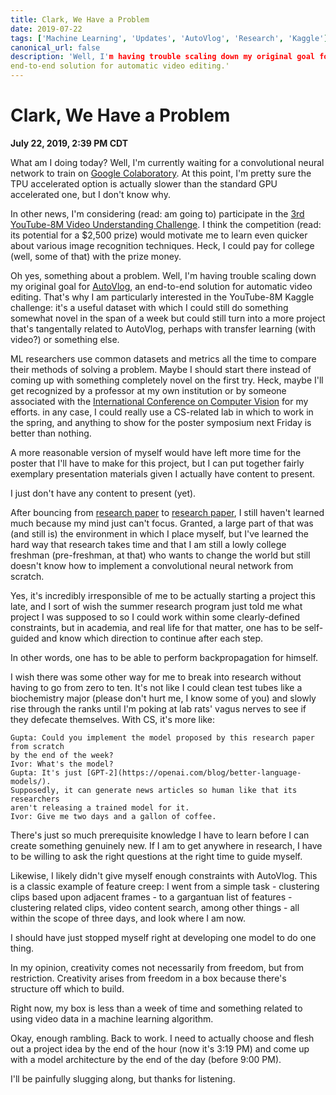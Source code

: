 ```yaml
---
title: Clark, We Have a Problem
date: 2019-07-22
tags: ['Machine Learning', 'Updates', 'AutoVlog', 'Research', 'Kaggle']
canonical_url: false
description: 'Well, I'm having trouble scaling down my original goal for AutoVlog, an
end-to-end solution for automatic video editing.'
---
```


# Clark, We Have a Problem
**July 22, 2019, 2:39 PM CDT**

What am I doing today? Well, I'm currently waiting for a convolutional neural
network to train on [Google Colaboratory](https://colab.research.google.com).
At this point, I'm pretty sure the TPU accelerated option is actually slower
than the standard GPU accelerated one, but I don't know why.

In other news, I'm considering (read: am going to) participate in the
[3rd YouTube-8M Video Understanding Challenge](https://www.kaggle.com/c/youtube8m-2019/overview/getting-started).
I think the competition (read: its potential for a $2,500 prize) would motivate
me to learn even quicker about various image recognition techniques. Heck,
I could pay for college (well, some of that) with the prize money.

Oh yes, something about a problem. Well, I'm having trouble scaling down my
original goal for [AutoVlog](https://williecubed.github.io/autovlog-app), an
end-to-end solution for automatic video editing. That's why I am particularly
interested in the YouTube-8M Kaggle challenge: it's a useful dataset with which
I could still do something somewhat novel in the span of a week but could
still turn into a more project that's tangentally related to AutoVlog, perhaps
with transfer learning (with video?) or something else.

ML researchers use common datasets and metrics all the time to compare their
methods of solving a problem. Maybe I should start there instead of coming up
with something completely novel on the first try. Heck, maybe I'll get
recognized by a professor at my own institution or by someone associated with the
[International Conference on Computer Vision](http://iccv2019.thecvf.com/) for
my efforts. in any case, I could really use a CS-related lab in which to work in
the spring, and anything to show for the poster symposium next Friday is better
than nothing.

A more reasonable version of myself would have left more time for the poster
that I'll have to make for this project, but I can put together fairly
exemplary presentation materials given I actually have content to present.

I just don't have any content to present (yet).

After bouncing from [research paper](http://openaccess.thecvf.com/content_CVPR_2019/papers/Fan_Heterogeneous_Memory_Enhanced_Multimodal_Attention_Model_for_Video_Question_Answering_CVPR_2019_paper.pdf)
to [research paper](http://openaccess.thecvf.com/content_CVPR_2019/papers/Wang_Learning_Unsupervised_Video_Object_Segmentation_Through_Visual_Attention_CVPR_2019_paper.pdf),
I still haven't learned much because my mind just can't focus. Granted, a
large part of that was (and still is) the environment in which I place myself,
but I've learned the hard way that research takes time and that I am still a
lowly college freshman (pre-freshman, at that) who wants to change the world
but still doesn't know how to implement a convolutional neural network
from scratch.

Yes, it's incredibly irresponsible of me to be actually starting a project this
late, and I sort of wish the summer research program just told me what project
I was supposed to so I could work within some clearly-defined constraints, but
in academia, and real life for that matter, one has to be self-guided and know
which direction to continue after each step.

In other words, one has to be able to perform backpropagation for himself.

I wish there was some other way for me to break into research without having to
go from zero to ten. It's not like I could clean test tubes like a biochemistry
major (please don't hurt me, I know some of you) and slowly rise through the
ranks until I'm poking at lab rats' vagus nerves to see if they defecate
themselves. With CS, it's more like:

```
Gupta: Could you implement the model proposed by this research paper from scratch
by the end of the week? 
Ivor: What's the model?
Gupta: It's just [GPT-2](https://openai.com/blog/better-language-models/).
Supposedly, it can generate news articles so human like that its researchers
aren't releasing a trained model for it.
Ivor: Give me two days and a gallon of coffee.
```

There's just so much prerequisite knowledge I have to learn before I can create
something genuinely new. If I am to get anywhere in research, I have to be
willing to ask the right questions at the right time to guide myself.

Likewise, I likely didn't give myself enough constraints with AutoVlog. This is
a classic example of feature creep: I went from a simple task - clustering clips
based upon adjacent frames - to a gargantuan list of features - clustering
related clips, video content search, among other things - all within the scope
of three days, and look where I am now.

I should have just stopped myself right at developing one model to do one thing.

In my opinion, creativity comes not necessarily from freedom, but from
restriction. Creativity arises from freedom in a box because there's structure
off which to build.

Right now, my box is less than a week of time and something related to using
video data in a machine learning algorithm.

Okay, enough rambling. Back to work. I need to actually choose and flesh out a
project idea by the end of the hour (now it's 3:19 PM) and come up with a model
architecture by the end of the day (before 9:00 PM).

I'll be painfully slugging along, but thanks for listening.